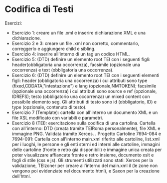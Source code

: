 # Codifica di Testi
Esercizi:
- Esercizio 1: creare un file .xml e inserire dichiarazione XML e una dichiarazione.
- Esercizio 2 e 3: creare un file .xml non corretto, commentarlo, correggerlo e aggiungere child e sibling.
- Esercizio 4: inserire all'interno di un tag un codice HTML.
- Esercizio 5: (DTD) definire un elemento root TEI con i seguenti figli: header(obbligatoria una occorrenza), facsimile (opzionale una occorrenza) e text (obbligatoria una occorrenza).
- Esercizio 6: (DTD) definire un elemento root TEI con i seguenti elementi figli: header (obbligatoria una occorrenza) i cui attributi sono type (fixed,CDDATA,"intestazione") e lang (opzionale,NMTOKEN); facsimile (opzionale una occorrenza) i cui attributi sono source e ref (opzionale, IDREFS); testo (obbligatorio una occorrenza) un mixed content con possibile elemento seg. Gli attributi di testo sono id (obbligatorio, ID) e type (opzionale, contenuto di testo). 
- Esercizio 7 (Template): cartella con all'interno un documento XML e un file XSL modificato con variabili e parametri.
- Esercizio 8 (TEI): esercitazione sulla codifica di una cartolina. Cartella con all'interno: DTD (creata tramite TEIRoma personalmente), file XML e immagine PNG. Validata tramite Xerces. 
. Progetto Cartoline 7694-084 e 7694-091: Cartella con all'interno main.xml riferito alle cartoline, list.xml per i luoghi, le persone e gli enti sterni ed interni alle cartoline,  immagini delle cartoline (fronte e retro già disponibili) e immagine unica creata per poter visualizzare affiancate fronte e retro insieme, documento xslt e fogli di stile (css e js). Gli strumenti utilizzati sono stati: Xerces per la validazione, TEIzoner per creare all'interno del main.xml il <facsimile> (le zone non vengono poi evidenziate nel documento html), e Saxon per la creazione dell'html.
